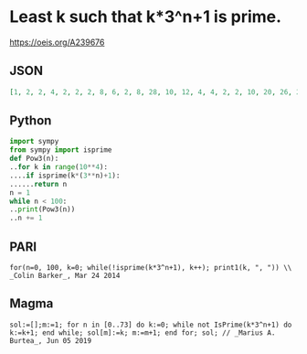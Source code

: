 # Least k such that k\*3^n\+1 is prime\.
https://oeis.org/A239676
## JSON
```JSON
[1, 2, 2, 4, 2, 2, 2, 8, 6, 2, 8, 28, 10, 12, 4, 4, 2, 2, 10, 20, 26, 24, 8, 48, 16, 34, 14, 14, 18, 6, 2, 26, 26, 14, 22, 26, 16, 22, 12, 4, 62, 64, 68, 88, 70, 56, 34, 96, 32, 50, 20, 24, 8, 6, 2, 18, 6, 2, 8, 6, 2, 42, 14, 18, 6, 2, 98, 66, 22, 70, 74, 80, 68, 52]
```
## Python
```Python
import sympy
from sympy import isprime
def Pow3(n):
..for k in range(10**4):
....if isprime(k*(3**n)+1):
......return n
n = 1
while n < 100:
..print(Pow3(n))
..n += 1
```
## PARI
```PARI
for(n=0, 100, k=0; while(!isprime(k*3^n+1), k++); print1(k, ", ")) \\ _Colin Barker_, Mar 24 2014
```
## Magma
```Magma
sol:=[];m:=1; for n in [0..73] do k:=0; while not IsPrime(k*3^n+1) do k:=k+1; end while; sol[m]:=k; m:=m+1; end for; sol; // _Marius A. Burtea_, Jun 05 2019
```
